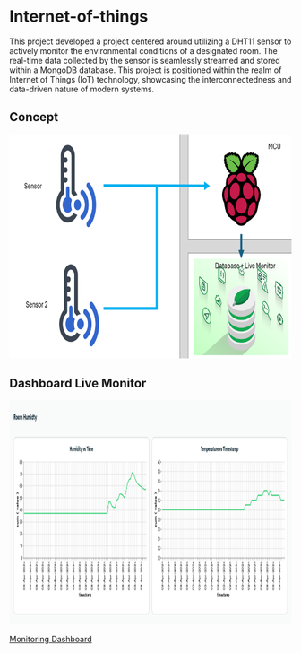 # Internet-of-things

This project developed a project centered around utilizing a DHT11 sensor to actively monitor the environmental conditions of a designated room. The real-time data collected by the sensor is seamlessly streamed and stored within a MongoDB database. This project is positioned within the realm of Internet of Things (IoT) technology, showcasing the interconnectedness and data-driven nature of modern systems.

## Concept 
<img src="https://github.com/Roey0204/Internet-of-things/blob/main/img/concept.png" alt="Image1" width="900" height="400">

## Dashboard Live Monitor 
<img src="https://github.com/Roey0204/Internet-of-things/blob/main/img/dashboard.png" alt="Image1" width="800" height="400">

[Monitoring Dashboard](https://charts.mongodb.com/charts-roey_test-mgkgx/public/dashboards/b3d49271-87d0-431d-8230-70c983e66f84)
